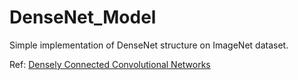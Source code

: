 # DenseNet_Model

Simple implementation of DenseNet structure on ImageNet dataset.

Ref: [Densely Connected Convolutional Networks](https://arxiv.org/pdf/1608.06993.pdf)
